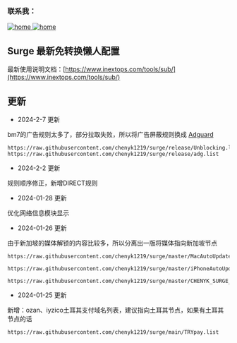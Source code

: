 <h3>联系我：</h3>

<p>
<a href="https://www.inextops.com" target="_blank"><img  alt="home" src="https://img.shields.io/badge/www.inextops.com-%23555555?style=for-the-badge&logo=googlechrome&link=www.inextops.com"> </a>
<a href="https://t.me/inextopschannel" target="_blank"><img  alt="home" src="https://img.shields.io/badge/inextopschannel-%23555555?style=for-the-badge&logo=telegram&link=https://t.me/inextopschannel"> </a>
</p>

## Surge 最新免转换懒人配置

最新使用说明文档：[https://www.inextops.com/tools/sub/](https://www.inextops.com/tools/sub/)

## 更新

- 2024-2-7 更新

bm7的广告规则太多了，部分拉取失败，所以将广告屏蔽规则换成 [Adguard](https://github.com/AdguardTeam/AdGuardSDNSFilter)

```shell
https://raw.githubusercontent.com/chenyk1219/surge/release/Unblocking.list
https://raw.githubusercontent.com/chenyk1219/surge/release/adg.list
```

- 2024-2-2 更新

规则顺序修正，新增DIRECT规则

- 2024-01-28 更新

优化网络信息模块显示

- 2024-01-26 更新

由于新加坡的媒体解锁的内容比较多，所以分离出一版将媒体指向新加坡节点

```shell
https://raw.githubusercontent.com/chenyk1219/surge/master/MacAutoUpdateMedia.conf
```

```shell
https://raw.githubusercontent.com/chenyk1219/surge/master/iPhoneAutoUpdateMedia.conf 
```

```shell
https://raw.githubusercontent.com/chenyk1219/surge/master/CHENYK_SURGE_MEDIA.ini
```

- 2024-01-25 更新

新增：ozan、iyzico土耳其支付域名列表，建议指向土耳其节点，如果有土耳其节点的话

```shell
https://raw.githubusercontent.com/chenyk1219/surge/main/TRYpay.list
```
